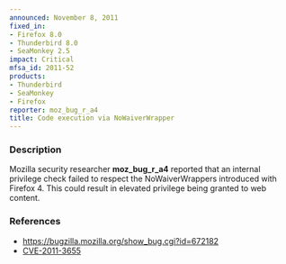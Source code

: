 ```yaml
---
announced: November 8, 2011
fixed_in:
- Firefox 8.0
- Thunderbird 8.0
- SeaMonkey 2.5
impact: Critical
mfsa_id: 2011-52
products:
- Thunderbird
- SeaMonkey
- Firefox
reporter: moz_bug_r_a4
title: Code execution via NoWaiverWrapper
---
```


<h3>Description</h3>

<p>Mozilla security researcher <strong>moz_bug_r_a4</strong> reported that
an internal privilege check failed to respect the NoWaiverWrappers introduced
with Firefox 4. This could result in elevated privilege being granted to web content.
</p>


<h3>References</h3>

<ul>
  <li><a href="https://bugzilla.mozilla.org/show_bug.cgi?id=674182">
      https://bugzilla.mozilla.org/show_bug.cgi?id=672182</a></li>
  <li><a href="http://cve.mitre.org/cgi-bin/cvename.cgi?name=CVE-2011-3655" class="ex-ref">CVE-2011-3655</a></li>
</ul>



